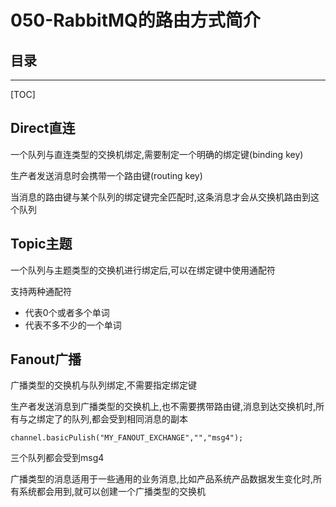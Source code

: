 # 050-RabbitMQ的路由方式简介

## 目录

---

[TOC]

## Direct直连

一个队列与直连类型的交换机绑定,需要制定一个明确的绑定键(binding key)

生产者发送消息时会携带一个路由键(routing key)

当消息的路由键与某个队列的绑定键完全匹配时,这条消息才会从交换机路由到这个队列

## Topic主题

一个队列与主题类型的交换机进行绑定后,可以在绑定键中使用通配符

支持两种通配符

- 代表0个或者多个单词
- 代表不多不少的一个单词

## Fanout广播

广播类型的交换机与队列绑定,不需要指定绑定键

生产者发送消息到广播类型的交换机上,也不需要携带路由键,消息到达交换机时,所有与之绑定了的队列,都会受到相同消息的副本

```
channel.basicPulish("MY_FANOUT_EXCHANGE","","msg4");
```

三个队列都会受到msg4

广播类型的消息适用于一些通用的业务消息,比如产品系统产品数据发生变化时,所有系统都会用到,就可以创建一个广播类型的交换机

